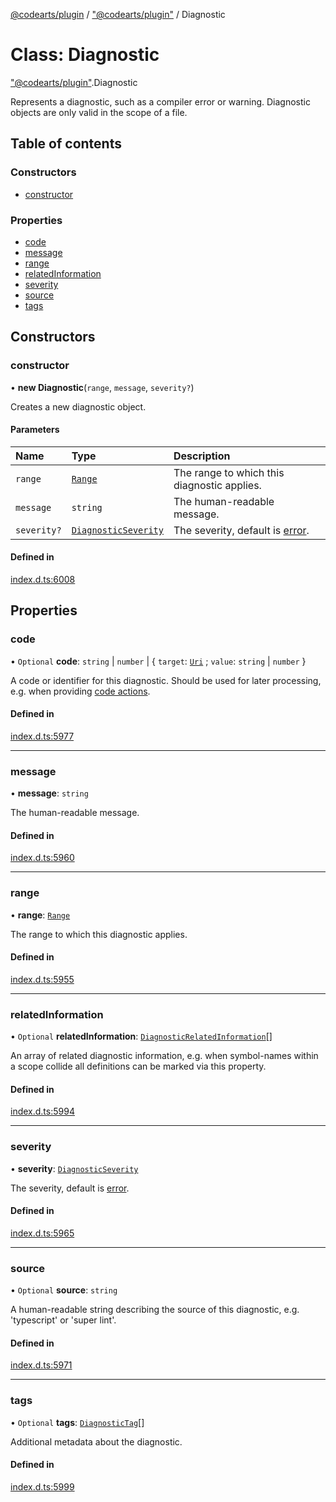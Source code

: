 [@codearts/plugin](../README.md) / ["@codearts/plugin"](../modules/_codearts_plugin_.md) / Diagnostic

# Class: Diagnostic

["@codearts/plugin"](../modules/_codearts_plugin_.md).Diagnostic

Represents a diagnostic, such as a compiler error or warning. Diagnostic objects
are only valid in the scope of a file.

## Table of contents

### Constructors

- [constructor](codearts_plugin_.Diagnostic.md#constructor)

### Properties

- [code](codearts_plugin_.Diagnostic.md#code)
- [message](codearts_plugin_.Diagnostic.md#message)
- [range](codearts_plugin_.Diagnostic.md#range)
- [relatedInformation](codearts_plugin_.Diagnostic.md#relatedinformation)
- [severity](codearts_plugin_.Diagnostic.md#severity)
- [source](codearts_plugin_.Diagnostic.md#source)
- [tags](codearts_plugin_.Diagnostic.md#tags)

## Constructors

### constructor

• **new Diagnostic**(`range`, `message`, `severity?`)

Creates a new diagnostic object.

#### Parameters

| Name | Type | Description |
| :------ | :------ | :------ |
| `range` | [`Range`](codearts_plugin_.Range.md) | The range to which this diagnostic applies. |
| `message` | `string` | The human-readable message. |
| `severity?` | [`DiagnosticSeverity`](../enums/codearts_plugin_.DiagnosticSeverity.md) | The severity, default is [error](../enums/codearts_plugin_.DiagnosticSeverity.md#error). |

#### Defined in

[index.d.ts:6008](https://github.com/shuyaqian/cloudide-plugin-api/blob/5b69219/index.d.ts#L6008)

## Properties

### code

• `Optional` **code**: `string` \| `number` \| { `target`: [`Uri`](codearts_plugin_.Uri.md) ; `value`: `string` \| `number`  }

A code or identifier for this diagnostic.
Should be used for later processing, e.g. when providing [code actions](../interfaces/codearts_plugin_.CodeActionContext.md).

#### Defined in

[index.d.ts:5977](https://github.com/shuyaqian/cloudide-plugin-api/blob/5b69219/index.d.ts#L5977)

___

### message

• **message**: `string`

The human-readable message.

#### Defined in

[index.d.ts:5960](https://github.com/shuyaqian/cloudide-plugin-api/blob/5b69219/index.d.ts#L5960)

___

### range

• **range**: [`Range`](codearts_plugin_.Range.md)

The range to which this diagnostic applies.

#### Defined in

[index.d.ts:5955](https://github.com/shuyaqian/cloudide-plugin-api/blob/5b69219/index.d.ts#L5955)

___

### relatedInformation

• `Optional` **relatedInformation**: [`DiagnosticRelatedInformation`](codearts_plugin_.DiagnosticRelatedInformation.md)[]

An array of related diagnostic information, e.g. when symbol-names within
a scope collide all definitions can be marked via this property.

#### Defined in

[index.d.ts:5994](https://github.com/shuyaqian/cloudide-plugin-api/blob/5b69219/index.d.ts#L5994)

___

### severity

• **severity**: [`DiagnosticSeverity`](../enums/codearts_plugin_.DiagnosticSeverity.md)

The severity, default is [error](../enums/codearts_plugin_.DiagnosticSeverity.md#error).

#### Defined in

[index.d.ts:5965](https://github.com/shuyaqian/cloudide-plugin-api/blob/5b69219/index.d.ts#L5965)

___

### source

• `Optional` **source**: `string`

A human-readable string describing the source of this
diagnostic, e.g. 'typescript' or 'super lint'.

#### Defined in

[index.d.ts:5971](https://github.com/shuyaqian/cloudide-plugin-api/blob/5b69219/index.d.ts#L5971)

___

### tags

• `Optional` **tags**: [`DiagnosticTag`](../enums/codearts_plugin_.DiagnosticTag.md)[]

Additional metadata about the diagnostic.

#### Defined in

[index.d.ts:5999](https://github.com/shuyaqian/cloudide-plugin-api/blob/5b69219/index.d.ts#L5999)
